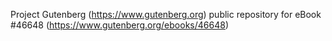 Project Gutenberg (https://www.gutenberg.org) public repository for eBook #46648 (https://www.gutenberg.org/ebooks/46648)
